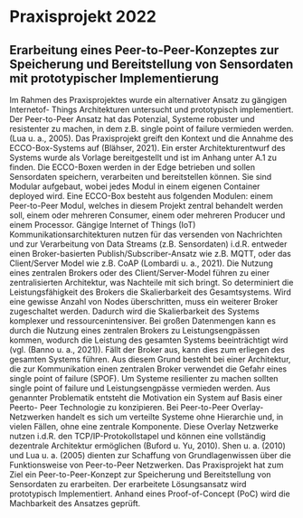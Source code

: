 # Praxisprojekt 2022

## Erarbeitung eines Peer-to-Peer-Konzeptes zur Speicherung und Bereitstellung von Sensordaten mit prototypischer Implementierung
Im Rahmen des Praxisprojektes wurde ein alternativer Ansatz zu gängigen Internetof-
Things Architekturen untersucht und prototypisch implementiert. Der Peer-to-Peer
Ansatz hat das Potenzial, Systeme robuster und resistenter zu machen, in dem z.B.
single point of failure vermieden werden. (Lua u. a., 2005).
Das Praxisprojekt greift den Kontext und die Annahme des ECCO-Box-Systems auf
(Blähser, 2021). Ein erster Architekturentwurf des Systems wurde als Vorlage bereitgestellt
und ist im Anhang unter A.1 zu finden. Die ECCO-Boxen werden in der Edge
betrieben und sollen Sensordaten speichern, verarbeiten und bereitstellen können. Sie
sind Modular aufgebaut, wobei jedes Modul in einem eigenen Container deployed wird.
Eine ECCO-Box besteht aus folgenden Modulen: einem Peer-to-Peer Modul, welches in
diesem Projekt zentral behandelt werden soll, einem oder mehreren Consumer, einem
oder mehreren Producer und einem Processor.
Gängige Internet of Things (IoT) Kommunikationsarchitekturen nutzen für das versenden
von Nachrichten und zur Verarbeitung von Data Streams (z.B. Sensordaten)
i.d.R. entweder einen Broker-basierten Publish/Subscriber-Ansatz wie z.B. MQTT,
oder das Client/Server Model wie z.B. CoAP (Lombardi u. a., 2021). Die Nutzung
eines zentralen Brokers oder des Client/Server-Model führen zu einer zentralisierten
Architektur, was Nachteile mit sich bringt. So determiniert die Leistungsfähigkeit des
Brokers die Skalierbarkeit des Gesamtsystems. Wird eine gewisse Anzahl von Nodes
überschritten, muss ein weiterer Broker zugeschaltet werden. Dadurch wird die Skalierbarkeit
des Systems komplexer und ressourcenintensiver. Bei großen Datenmengen
kann es durch die Nutzung eines zentralen Brokers zu Leistungsengpässen kommen,
wodurch die Leistung des gesamten Systems beeinträchtigt wird (vgl. (Banno u. a.,
2021)). Fällt der Broker aus, kann dies zum erliegen des gesamten Systems führen.
Aus diesem Grund besteht bei einer Architektur, die zur Kommunikation einen zentralen
Broker verwendet die Gefahr eines single point of failure (SPOF). Um Systeme
resilienter zu machen sollten single point of failure und Leistungsengpässe vermieden
werden.
Aus genannter Problematik entsteht die Motivation ein System auf Basis einer Peerto-
Peer Technologie zu konzipieren. Bei Peer-to-Peer Overlay-Netzwerken handelt es
sich um verteilte Systeme ohne Hierarchie und, in vielen Fällen, ohne eine zentrale
Komponente. Diese Overlay Netzwerke nutzen i.d.R. den TCP/IP-Protokollstapel und
können eine vollständig dezentrale Architektur ermöglichen (Buford u. Yu, 2010).
Shen u. a. (2010) und Lua u. a. (2005) dienten zur Schaffung von Grundlagenwissen
über die Funktionsweise von Peer-to-Peer Netzwerken.
Das Praxisprojekt hat zum Ziel ein Peer-to-Peer-Konzept zur Speicherung und Bereitstellung
von Sensordaten zu erarbeiten. Der erarbeitete Lösungsansatz wird prototypisch
Implementiert. Anhand eines Proof-of-Concept (PoC) wird die Machbarkeit
des Ansatzes geprüft.

